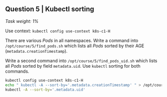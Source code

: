 ## Question 5 | Kubectl sorting

*Task weight: 1%*

 

Use context: `kubectl config use-context k8s-c1-H`

 

There are various *Pods* in all namespaces. Write a command into `/opt/course/5/find_pods.sh` which lists all *Pods* sorted by their AGE (`metadata.creationTimestamp`).

Write a second command into `/opt/course/5/find_pods_uid.sh` which lists all *Pods* sorted by field `metadata.uid`. Use `kubectl` sorting for both commands.

```bash
kubectl config use-context k8s-c1-H
echo " kubectl -A --sort-by='.metadata.creationTimestamp' " > /opt/course/5/find_pods.sh
kubectl -A --sort-by='.metadata.uid'
```

